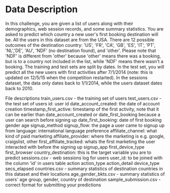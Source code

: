 # Data Description

In this challenge, you are given a list of users along with their demographics, web session records, and some summary statistics. You 
are asked to predict which country a new user's first booking destination will be. All the users in this dataset are from the USA.
There are 12 possible outcomes of the destination country: 'US', 'FR', 'CA', 'GB', 'ES', 'IT', 'PT', 'NL','DE', 'AU', 'NDF' (no 
destination found), and 'other'. Please note that 'NDF' is different from 'other' because 'other' means there was a booking, but is to a
country not included in the list, while 'NDF' means there wasn't a booking.
The training and test sets are split by dates. In the test set, you will predict all the new users with first activities after 7/1/2014 
(note: this is updated on 12/5/15 when the competition restarted). In the sessions dataset, the data only dates back to 1/1/2014, while 
the users dataset dates back to 2010. 

File descriptions
train_users.csv - the training set of users
test_users.csv - the test set of users
id: user id
date_account_created: the date of account creation
timestamp_first_active: timestamp of the first activity, note that it can be earlier than date_account_created or date_first_booking because a user can search before signing up
date_first_booking: date of first booking
gender
age
signup_method
signup_flow: the page a user came to signup up from
language: international language preference
affiliate_channel: what kind of paid marketing
affiliate_provider: where the marketing is e.g. google, craigslist, other
first_affiliate_tracked: whats the first marketing the user interacted with before the signing up
signup_app
first_device_type
first_browser
country_destination: this is the target variable you are to predict
sessions.csv - web sessions log for users
user_id: to be joined with the column 'id' in users table
action
action_type
action_detail
device_type
secs_elapsed
countries.csv - summary statistics of destination countries in this dataset and their locations
age_gender_bkts.csv - summary statistics of users' age group, gender, country of destination
sample_submission.csv - correct format for submitting your predictions

